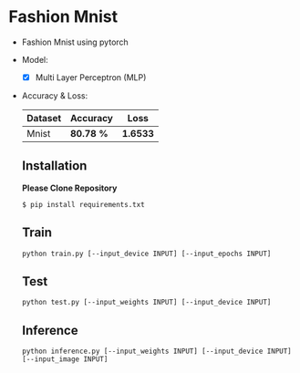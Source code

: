 # Fashion Mnist

  - Fashion Mnist using pytorch

  - Model:

    - [x]  Multi Layer Perceptron (MLP)


  - Accuracy & Loss:

    Dataset | Accuracy | Loss |
    ------------- | ------------- | ------------- |
    Mnist | **80.78 %** | **1.6533** |
    

      ## Installation
      
       **Please Clone Repository**
       
      ```
      $ pip install requirements.txt
      ```
      

     ## Train
           
      ```
      python train.py [--input_device INPUT] [--input_epochs INPUT]
      ```                             

    ## Test
           
      ```
      python test.py [--input_weights INPUT] [--input_device INPUT]
      ```  
      
    ## Inference
           
      ```
      python inference.py [--input_weights INPUT] [--input_device INPUT] [--input_image INPUT]
      ```  
